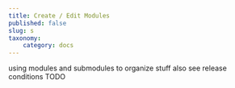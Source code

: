 ```yaml
---
title: Create / Edit Modules
published: false
slug: s
taxonomy:
    category: docs
---
```


using modules and submodules to organize stuff
also see release conditions TODO